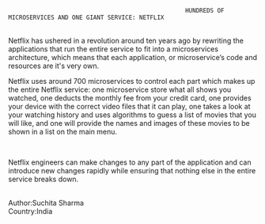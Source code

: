                                                       HUNDREDS OF MICROSERVICES AND ONE GIANT SERVICE: NETFLIX
</br>                                                    
Netflix has ushered in a revolution around ten years ago by rewriting the applications that run the entire service 
to fit into a microservices architecture, which means that each application, or microservice’s code and resources are it's very own.

</br>

Netflix uses around 700 microservices to control each part which makes up the entire Netflix service: 
one microservice store what all shows you watched, one deducts the monthly fee from your credit card, 
one provides your device with the correct video files that it can play, one takes a look at your 
watching history and uses algorithms to guess a list of movies that you will like, 
and one will provide the names and images of these movies to be shown in a list on the main menu. 

</br>

Netflix engineers can make changes to any part of the application and can introduce new changes rapidly
while ensuring that nothing else in the entire service breaks down.

</br>
Author:Suchita Sharma
</br>
Country:India
